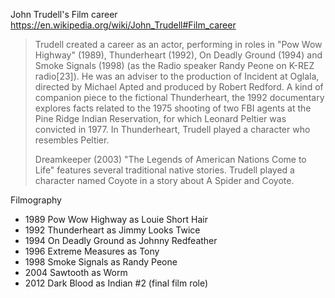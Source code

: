 John Trudell's Film career
https://en.wikipedia.org/wiki/John_Trudell#Film_career

> Trudell created a career as an actor, performing in roles in "Pow
> Wow Highway" (1989), Thunderheart (1992), On Deadly Ground (1994)
> and Smoke Signals (1998) (as the Radio speaker Randy Peone on K-REZ
> radio[23]). He was an adviser to the production of Incident at
> Oglala, directed by Michael Apted and produced by Robert Redford. A
> kind of companion piece to the fictional Thunderheart, the 1992
> documentary explores facts related to the 1975 shooting of two FBI
> agents at the Pine Ridge Indian Reservation, for which Leonard
> Peltier was convicted in 1977. In Thunderheart, Trudell played a
> character who resembles Peltier.
> 
> Dreamkeeper (2003) "The Legends of American Nations Come to Life"
> features several traditional native stories. Trudell played a
> character named Coyote in a story about A Spider and Coyote.

Filmography

* 1989 Pow Wow Highway as Louie Short Hair 
* 1992 Thunderheart as Jimmy Looks Twice 
* 1994 On Deadly Ground as Johnny Redfeather 
* 1996 Extreme Measures as Tony 
* 1998 Smoke Signals as Randy Peone 
* 2004 Sawtooth as Worm 
* 2012 Dark Blood as Indian #2 (final film role)
